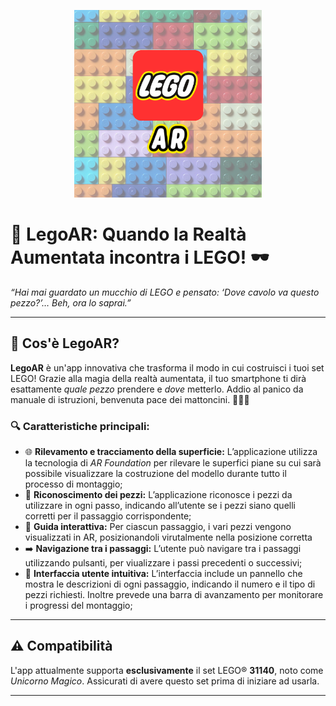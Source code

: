 <p align="center">
  <img src="https://github.com/gisolfi02/LegoAR/blob/master/Assets/Logo.png" style="width:300px">
</p>


# 🧱 **LegoAR: Quando la Realtà Aumentata incontra i LEGO!** 🕶️  
*“Hai mai guardato un mucchio di LEGO e pensato: *‘Dove cavolo va questo pezzo?’*… Beh, ora lo saprai.”*  

---

## 🚀 **Cos'è LegoAR?**  
**LegoAR** è un'app innovativa che trasforma il modo in cui costruisci i tuoi set LEGO! Grazie alla magia della realtà aumentata, il tuo smartphone ti dirà esattamente *quale pezzo* prendere e *dove* metterlo. Addio al panico da manuale di istruzioni, benvenuta pace dei mattoncini. 🧘‍♂️✨

### 🔍 **Caratteristiche principali:**  
- 🌐 **Rilevamento e tracciamento della superficie:** L’applicazione utilizza la tecnologia di *AR Foundation* per rilevare le superfici piane su
cui sarà possibile visualizzare la costruzione del modello durante tutto il processo di montaggio;
- 🔗 **Riconoscimento dei pezzi:** L’applicazione riconosce i pezzi da utilizzare in ogni passo, indicando all’utente se i pezzi siano quelli corretti
per il passaggio corrispondente;
- 🧩 **Guida interattiva:** Per ciascun passaggio, i vari pezzi vengono visualizzati in AR, posizionandoli virutalmente nella posizione corretta  
- ➡️ **Navigazione tra i passaggi:** L’utente può navigare tra i passaggi
utilizzando pulsanti, per viualizzare i passi precedenti o successivi;  
- 📱 **Interfaccia utente intuitiva:** L’interfaccia include un pannello che
mostra le descrizioni di ogni passaggio, indicando il numero e il tipo
di pezzi richiesti. Inoltre prevede una barra di avanzamento per monitorare i progressi del montaggio;  

---

## ⚠️ **Compatibilità**
L'app attualmente supporta **esclusivamente** il set LEGO® **31140**, noto come *Unicorno Magico*. Assicurati di avere questo set prima di iniziare ad usarla.

---
